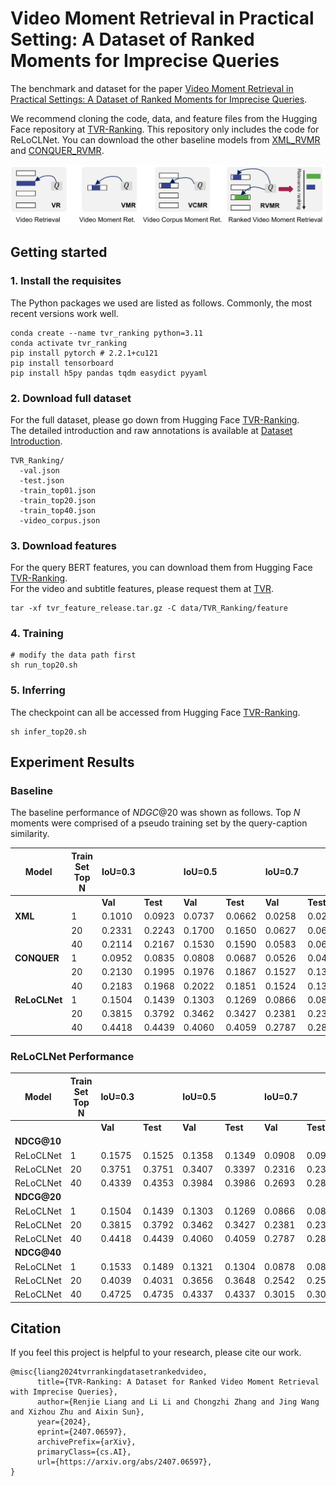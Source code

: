 # Video Moment Retrieval in Practical Setting: A Dataset of Ranked Moments for Imprecise  Queries

The benchmark and dataset for the paper [Video Moment Retrieval in Practical Settings: A Dataset of Ranked Moments for Imprecise Queries](https://arxiv.org/abs/2407.06597).

We recommend cloning the code, data, and feature files from the Hugging Face repository at [TVR-Ranking](https://huggingface.co/axgroup/TVR-Ranking).  This repository only includes the code for ReLoCLNet. You can download the other baseline models from [XML_RVMR](https://huggingface.co/LiangRenjie/XML_RVMR) and [CONQUER_RVMR](https://huggingface.co/LiangRenjie/CONQUER_RVMR).

![TVR_Ranking_overview](./figures/taskComparisonV.png)  




## Getting started
### 1. Install the requisites

The Python packages we used are listed as follows. Commonly, the most recent versions work well.  


```shell
conda create --name tvr_ranking python=3.11
conda activate tvr_ranking
pip install pytorch # 2.2.1+cu121
pip install tensorboard 
pip install h5py pandas tqdm easydict pyyaml
```

### 2. Download full dataset
For the full dataset, please go down from Hugging Face [TVR-Ranking](https://huggingface.co/axgroup/TVR-Ranking). \
The detailed introduction and raw annotations is available at [Dataset Introduction](data/TVR_Ranking/readme.md).


```
TVR_Ranking/
  -val.json                  
  -test.json                 
  -train_top01.json
  -train_top20.json
  -train_top40.json
  -video_corpus.json
```

### 3. Download features

For the query BERT features, you can download them from Hugging Face [TVR-Ranking](https://huggingface.co/axgroup/TVR-Ranking). \
For the video and subtitle features, please request them at [TVR](https://tvr.cs.unc.edu/).

```shell
tar -xf tvr_feature_release.tar.gz -C data/TVR_Ranking/feature
```

### 4. Training
```shell
# modify the data path first 
sh run_top20.sh
```
### 5. Inferring
The checkpoint can all be accessed from Hugging Face [TVR-Ranking](https://huggingface.co/axgroup/TVR-Ranking).
```shell
sh infer_top20.sh
```

## Experiment Results
### Baseline
The baseline performance of  $NDGC@20$ was shown as follows.
Top $N$ moments were comprised of a pseudo training set by the query-caption similarity.

| **Model**      | **Train Set Top N** | **IoU=0.3**  | |**IoU=0.5**  | |**IoU=0.7**  | |
|----------------|---------------------|--------------|--------------|--------------|--------------|--------------|--------------|
|                |                     | **Val** | **Test** | **Val** | **Test** | **Val** | **Test** |
| **XML**        | 1                   | 0.1010 | 0.0923 | 0.0737 | 0.0662 | 0.0258 | 0.0269 |
|                | 20                  | 0.2331 | 0.2243 | 0.1700 | 0.1650 | 0.0627 | 0.0664 |
|                | 40                  | 0.2114 | 0.2167 | 0.1530 | 0.1590 | 0.0583 | 0.0635 |
| **CONQUER**    | 1                   | 0.0952      | 0.0835   | 0.0808      | 0.0687   | 0.0526      | 0.0484   |
|                | 20                  | 0.2130      | 0.1995   | 0.1976      | 0.1867   | 0.1527      | 0.1368   |
|                | 40                  | 0.2183      | 0.1968   | 0.2022      | 0.1851   | 0.1524      | 0.1365   |
| **ReLoCLNet**  | 1                   | 0.1504 | 0.1439 | 0.1303 | 0.1269 | 0.0866 | 0.0849 |
|                | 20                  | 0.3815 | 0.3792 | 0.3462 | 0.3427 | 0.2381 | 0.2386 |
|                | 40                  | 0.4418 | 0.4439 | 0.4060 | 0.4059 | 0.2787 | 0.2877 |


###  ReLoCLNet Performance

| **Model**  | **Train Set Top N** | **IoU=0.3**  | |**IoU=0.5**  | |**IoU=0.7**  | |
|------------|---------------------|--------------|--------------|--------------|--------------|--------------|--------------|
|            |                     | **Val** | **Test** | **Val** | **Test** | **Val** | **Test** |
| **NDCG@10** |                     |              |              |              |              |              |              |
| ReLoCLNet  | 1                   | 0.1575 | 0.1525 | 0.1358 | 0.1349 | 0.0908 | 0.0916 |
| ReLoCLNet  | 20                  | 0.3751 | 0.3751 | 0.3407 | 0.3397 | 0.2316 | 0.2338 |
| ReLoCLNet  | 40                  | 0.4339 | 0.4353 | 0.3984 | 0.3986 | 0.2693 | 0.2807 |
| **NDCG@20** |                     |              |              |              |              |              |              |
| ReLoCLNet  | 1                   | 0.1504 | 0.1439 | 0.1303 | 0.1269 | 0.0866 | 0.0849 |
| ReLoCLNet  | 20                  | 0.3815 | 0.3792 | 0.3462 | 0.3427 | 0.2381 | 0.2386 |
| ReLoCLNet  | 40                  | 0.4418 | 0.4439 | 0.4060 | 0.4059 | 0.2787 | 0.2877 |
| **NDCG@40** |                     |              |              |              |              |              |              |
| ReLoCLNet  | 1                   | 0.1533 | 0.1489 | 0.1321 | 0.1304 | 0.0878 | 0.0869 |
| ReLoCLNet  | 20                  | 0.4039 | 0.4031 | 0.3656 | 0.3648 | 0.2542 | 0.2567 |
| ReLoCLNet  | 40                  | 0.4725 | 0.4735 | 0.4337 | 0.4337 | 0.3015 | 0.3079 |








## Citation
If you feel this project is helpful to your research, please cite our work.
```
@misc{liang2024tvrrankingdatasetrankedvideo,
      title={TVR-Ranking: A Dataset for Ranked Video Moment Retrieval with Imprecise Queries}, 
      author={Renjie Liang and Li Li and Chongzhi Zhang and Jing Wang and Xizhou Zhu and Aixin Sun},
      year={2024},
      eprint={2407.06597},
      archivePrefix={arXiv},
      primaryClass={cs.AI},
      url={https://arxiv.org/abs/2407.06597}, 
}
```
